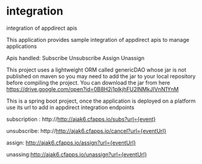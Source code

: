 # integration
integration of appdirect apis

This application provides sample integration of appdirect apis to manage applications

Apis handled:
Subscribe
Unsubscribe
Assign
Unassign

This project uses a lightweight ORM called genericDAO whose jar is not published on maven so you may need to add the jar to your local repository before compiling the project.
You can download the jar from here https://drive.google.com/open?id=0B8H2j1plkjhFU2lNMkJIVnN1YnM

This is a spring boot project, once the application is deployed on a platform use its url to add in appdirect integration endpoints

 subscription : http://http://ajak6.cfapps.io/subs?url={event} 
 
 unsubscribe: http://http://ajak6.cfapps.io/cancel?url={eventUrl}
 
 assign: http://ajak6.cfapps.io/assign?url={eventUrl}
 
 unassing:http://ajak6.cfapps.io/unassign?url={eventUrl}

